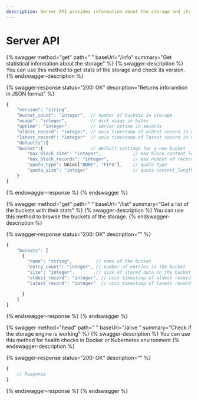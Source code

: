 ```yaml
---
description: Server API provides information about the storage and its state
---
```


# Server API

{% swagger method="get" path=" " baseUrl="/info" summary="Get statistical information about the storage" %}
{% swagger-description %}
You can use this method to get stats of the storage and check its version.
{% endswagger-description %}

{% swagger-response status="200: OK" description="Returns inforamtion in JSON format" %}
```javascript
{
    "version": "string",
    "bucket_count": "integer",  // number of buckets in storage
    "usage": "integer",         // disk usage in bytes
    "uptime": "integer",        // server uptime in seconds
    "oldest_record": "integer", // unix timestamp of oldest record in microseconds
    "latest_record": "integer"  // unix timestamp of latest record in microseconds
    "defaults":{
    "bucket":{                  // default settings for a new bucket
        "max_block_size": "integer",            // max block content_length in bytes
        "max_block_records": "integer",         // max number of records in a block
        "quota_type": Union["NONE", "FIFO"],    // quota type
        "quota_size": "integer"                 // quota content_length in bytes
    }
}
```
{% endswagger-response %}
{% endswagger %}

{% swagger method="get" path=" " baseUrl="/list" summary="Get a list of the buckets with their stats" %}
{% swagger-description %}
You can use this method to browse the buckets of the storage.
{% endswagger-description %}

{% swagger-response status="200: OK" description="" %}
```javascript
{
    "buckets": [
      {
        "name": "string",         // name of the bucket
        "entry_count": "integer", // number of entries in the bucket
        "size": "integer",        // size of stored data in the bucket in bytes
        "oldest_record": "integer", // unix timestamp of oldest record in microseconds
        "latest_record": "integer"  // unix timestamp of latest record in microseconds

      }
    ]
}
```
{% endswagger-response %}
{% endswagger %}

{% swagger method="head" path=" " baseUrl="/alive " summary="Check if the storage engine is working" %}
{% swagger-description %}
You can use this method for health checks in Docker or Kubernetes environment
{% endswagger-description %}

{% swagger-response status="200: OK" description="" %}
```javascript
{
    // Response
}
```
{% endswagger-response %}
{% endswagger %}
